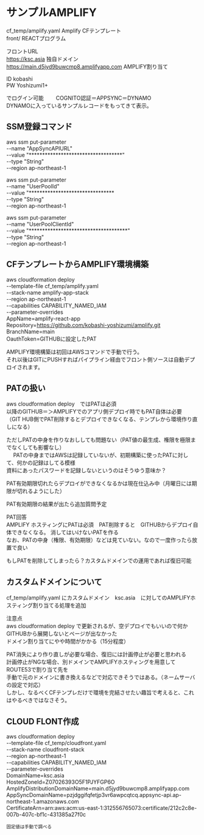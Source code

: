 # サンプルAMPLIFY  

cf_temp/amplify.yaml    Amplify CFテンプレート  
front/    REACTプログラム  

フロントURL  
https://ksc.asia  独自ドメイン  
https://main.d5jyd9buwcmp8.amplifyapp.com  AMPLIFY割り当て  

  
ID kobashi  
PW Yoshizumi1+

でログイン可能　　
COGNITO認証＝APPSYNC＝DYNAMO  
DYNAMOに入っているサンプルレコードをもってきて表示。




## SSM登録コマンド  

aws ssm put-parameter \
  --name "AppSyncAPIURL" \
  --value "***********************************" \
  --type "String" \
  --region ap-northeast-1

aws ssm put-parameter \
  --name "UserPoolId" \
  --value "******************************** \
  --type "String" \
  --region ap-northeast-1

aws ssm put-parameter \
  --name "UserPoolClientId" \
  --value "*************************************" \
  --type "String" \
  --region ap-northeast-1




## CFテンプレートからAMPLIFY環境構築  

aws cloudformation deploy \
  --template-file cf_temp/amplify.yaml \
  --stack-name amplify-app-stack \
  --region ap-northeast-1 \
  --capabilities CAPABILITY_NAMED_IAM \
  --parameter-overrides \
    AppName=amplify-react-app \
    Repository=https://github.com/kobashi-yoshizumi/amplify.git \
    BranchName=main \
    OauthToken=GITHUBに設定したPAT  



AMPLIFY環境構築は初回はAWSコマンドで手動で行う。  
それ以後はGITにPUSHすればパイプライン経由でフロント側ソースは自動デプロイされます。  



## PATの扱い    
aws cloudformation deploy　ではPATは必須  
以降のGITHUB＝＞AMPLIFYでのアプリ側デプロイ時でもPAT自体は必要  
（GIT HUB側でPAT削除するとデプロイできなくなる、テンプレから環境作り直しになる）  
  
ただしPATの中身を作りなおししても問題ない（PAT値の最生成、権限を極限までなくしても影響なし）  
  　
PATの中身まではAWSは記録していないが、初期構築に使ったPATに対して、何かの記録はしてる模様  
資料にあったパスワードを記録しないというのはそうゆう意味か？  

PAT有効期限切れたらデプロイができなくなるかは現在仕込み中（月曜日には期限が切れるようにした）  

PAT有効期限の結果が出たら追加質問予定  

PAT回答  
AMPLIFY ホスティングにPATは必須　PAT削除すると　GITHUBからデプロイ自体できなくなる。
消してはいけないPATを作る  
なお、PATの中身（権限、有効期限）などは見ていない。なので一度作ったら放置で良い

もしPATを削除してしまったら？カスタムドメインでの運用であれば復旧可能



## カスタムドメインについて
cf_temp/amplify.yaml にカスタムドメイン　ksc.asia　に対してのAMPLIFYホスティング割り当てる処理を追加  

注意点  
aws cloudformation deploy で更新されるが、空デプロイでもいいので何かGITHUBから展開しないとページが出なかった  
ドメイン割り当てにやや時間がかかる（15分程度）  


PAT消失により作り直しが必要な場合、復旧には計画停止が必要と思われる  
計画停止がNGな場合、別ドメインでAMPLIFYホスティングを用意してROUTE53で割り当て先を  
手動で元のドメインに書き換えるなどで対応できそうではある。（ネームサーバの設定で対応）  
しかし、なるべくCFテンプレだけで環境を完結させたい趣旨で考えると、これはやるべきではなさそう。



## CLOUD FLONT作成

aws cloudformation deploy \
  --template-file cf_temp/cloudfront.yaml \
  --stack-name cloudfront-stack \
  --region ap-northeast-1 \
  --capabilities CAPABILITY_NAMED_IAM \
  --parameter-overrides \
    DomainName=ksc.asia \
    HostedZoneId=Z07026393O5F1PJYFGP6O \
    AmplifyDistributionDomainName=main.d5jyd9buwcmp8.amplifyapp.com \
    AppSyncDomainName=pzjdggifqfetjp3vr6awpcqtcq.appsync-api.ap-northeast-1.amazonaws.com \
    CertificateArn=arn:aws:acm:us-east-1:312556765073:certificate/212c2c8e-007b-407c-bf1c-431385a27f0c

    固定値は手動で調べる


